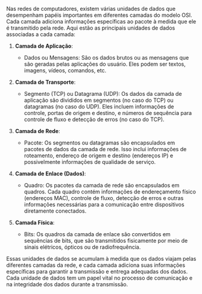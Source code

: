 Nas redes de computadores, existem várias unidades de dados que desempenham papéis importantes em diferentes camadas do modelo OSI. Cada camada adiciona informações específicas ao pacote à medida que ele é transmitido pela rede. Aqui estão as principais unidades de dados associadas a cada camada:

1. **Camada de Aplicação**:
    
    - Dados ou Mensagens: São os dados brutos ou as mensagens que são geradas pelas aplicações do usuário. Eles podem ser textos, imagens, vídeos, comandos, etc.
2. **Camada de Transporte**:
    
    - Segmento (TCP) ou Datagrama (UDP): Os dados da camada de aplicação são divididos em segmentos (no caso do TCP) ou datagramas (no caso do UDP). Eles incluem informações de controle, portas de origem e destino, e números de sequência para controle de fluxo e detecção de erros (no caso do TCP).
3. **Camada de Rede**:
    
    - Pacote: Os segmentos ou datagramas são encapsulados em pacotes de dados da camada de rede. Isso inclui informações de roteamento, endereço de origem e destino (endereços IP) e possivelmente informações de qualidade de serviço.
4. **Camada de Enlace (Dados)**:
    
    - Quadro: Os pacotes da camada de rede são encapsulados em quadros. Cada quadro contém informações de endereçamento físico (endereços MAC), controle de fluxo, detecção de erros e outras informações necessárias para a comunicação entre dispositivos diretamente conectados.
5. **Camada Física**:
    
    - Bits: Os quadros da camada de enlace são convertidos em sequências de bits, que são transmitidos fisicamente por meio de sinais elétricos, ópticos ou de radiofrequência.

Essas unidades de dados se acumulam à medida que os dados viajam pelas diferentes camadas da rede, e cada camada adiciona suas informações específicas para garantir a transmissão e entrega adequadas dos dados. Cada unidade de dados tem um papel vital no processo de comunicação e na integridade dos dados durante a transmissão.
